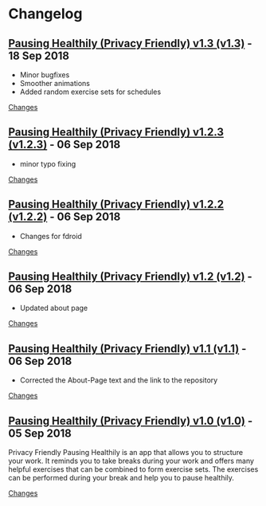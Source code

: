 # Changelog

<a name="v1.3"></a>
## [Pausing Healthily (Privacy Friendly) v1.3 (v1.3)](https://github.com/SecUSo/privacy-friendly-pausing-healthily/releases/tag/v1.3) - 18 Sep 2018

- Minor bugfixes
- Smoother animations
- Added random exercise sets for schedules

[Changes][v1.3]


<a name="v1.2.3"></a>
## [Pausing Healthily (Privacy Friendly) v1.2.3 (v1.2.3)](https://github.com/SecUSo/privacy-friendly-pausing-healthily/releases/tag/v1.2.3) - 06 Sep 2018

- minor typo fixing

[Changes][v1.2.3]


<a name="v1.2.2"></a>
## [Pausing Healthily (Privacy Friendly) v1.2.2 (v1.2.2)](https://github.com/SecUSo/privacy-friendly-pausing-healthily/releases/tag/v1.2.2) - 06 Sep 2018

- Changes for fdroid

[Changes][v1.2.2]


<a name="v1.2"></a>
## [Pausing Healthily (Privacy Friendly) v1.2 (v1.2)](https://github.com/SecUSo/privacy-friendly-pausing-healthily/releases/tag/v1.2) - 06 Sep 2018

- Updated about page

[Changes][v1.2]


<a name="v1.1"></a>
## [Pausing Healthily (Privacy Friendly) v1.1 (v1.1)](https://github.com/SecUSo/privacy-friendly-pausing-healthily/releases/tag/v1.1) - 06 Sep 2018

- Corrected the About-Page text and the link to the repository

[Changes][v1.1]


<a name="v1.0"></a>
## [Pausing Healthily (Privacy Friendly) v1.0 (v1.0)](https://github.com/SecUSo/privacy-friendly-pausing-healthily/releases/tag/v1.0) - 05 Sep 2018

Privacy Friendly Pausing Healthily is an app that allows you to structure your work. It reminds you to take breaks during your work and offers many helpful exercises that can be combined to form exercise sets. The exercises can be performed during your break and help you to pause healthily.

[Changes][v1.0]


[v1.3]: https://github.com/SecUSo/privacy-friendly-pausing-healthily/compare/v1.2.3...v1.3
[v1.2.3]: https://github.com/SecUSo/privacy-friendly-pausing-healthily/compare/v1.2.2...v1.2.3
[v1.2.2]: https://github.com/SecUSo/privacy-friendly-pausing-healthily/compare/v1.2...v1.2.2
[v1.2]: https://github.com/SecUSo/privacy-friendly-pausing-healthily/compare/v1.1...v1.2
[v1.1]: https://github.com/SecUSo/privacy-friendly-pausing-healthily/compare/v1.0...v1.1
[v1.0]: https://github.com/SecUSo/privacy-friendly-pausing-healthily/tree/v1.0

 <!-- Generated by https://github.com/rhysd/changelog-from-release -->
